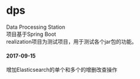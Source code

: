# dps
Data Processing Station<br/>
项目基于Spring Boot<br/>
realization项目为测试项目，用于测试各个jar包的功能。
#### 2017-09-15
增加Elasticsearch的单个和多个的增删改查操作

